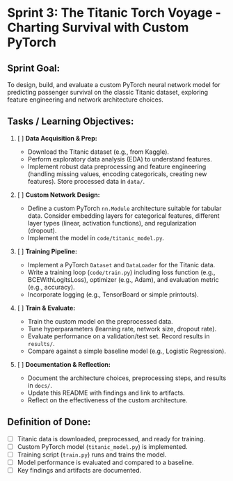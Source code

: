 # Sprint 3: The Titanic Torch Voyage - Charting Survival with Custom PyTorch

## Sprint Goal:

To design, build, and evaluate a custom PyTorch neural network model for predicting passenger survival on the classic Titanic dataset, exploring feature engineering and network architecture choices.

## Tasks / Learning Objectives:

1.  [ ] **Data Acquisition & Prep:**

    - Download the Titanic dataset (e.g., from Kaggle).
    - Perform exploratory data analysis (EDA) to understand features.
    - Implement robust data preprocessing and feature engineering (handling missing values, encoding categoricals, creating new features). Store processed data in `data/`.

2.  [ ] **Custom Network Design:**

    - Define a custom PyTorch `nn.Module` architecture suitable for tabular data. Consider embedding layers for categorical features, different layer types (linear, activation functions), and regularization (dropout).
    - Implement the model in `code/titanic_model.py`.

3.  [ ] **Training Pipeline:**

    - Implement a PyTorch `Dataset` and `DataLoader` for the Titanic data.
    - Write a training loop (`code/train.py`) including loss function (e.g., BCEWithLogitsLoss), optimizer (e.g., Adam), and evaluation metric (e.g., accuracy).
    - Incorporate logging (e.g., TensorBoard or simple printouts).

4.  [ ] **Train & Evaluate:**

    - Train the custom model on the preprocessed data.
    - Tune hyperparameters (learning rate, network size, dropout rate).
    - Evaluate performance on a validation/test set. Record results in `results/`.
    - Compare against a simple baseline model (e.g., Logistic Regression).

5.  [ ] **Documentation & Reflection:**
    - Document the architecture choices, preprocessing steps, and results in `docs/`.
    - Update this README with findings and link to artifacts.
    - Reflect on the effectiveness of the custom architecture.

## Definition of Done:

- [ ] Titanic data is downloaded, preprocessed, and ready for training.
- [ ] Custom PyTorch model (`titanic_model.py`) is implemented.
- [ ] Training script (`train.py`) runs and trains the model.
- [ ] Model performance is evaluated and compared to a baseline.
- [ ] Key findings and artifacts are documented.
